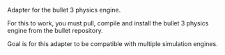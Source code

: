 Adapter for the bullet 3 physics engine. 

For this to work, you must pull, compile and install the bullet 3 physics engine from the bullet repository. 

Goal is for this adapter to be compatible with multiple simulation engines. 
